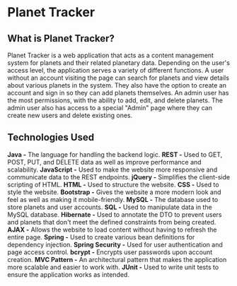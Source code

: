 # Planet Tracker
## What is Planet Tracker?
Planet Tracker is a web application that acts as a content management system for planets and their related planetary data. Depending on the user's access level, the application serves a variety of different functions. A user without an account visiting the page can search for planets and view details about various planets in the system. They also have the option to create an account and sign in so they can add planets themselves. An admin user has the most permissions, with the ability to add, edit, and delete planets. The admin user also has access to a special "Admin" page where they can create new users and delete existing ones.

## Technologies Used
**Java -** The language for handling the backend logic.
**REST -** Used to GET, POST, PUT, and DELETE data as well as improve performance and scalability.
**JavaScript -** Used to make the website more responsive and communicate data to the REST endpoints.
**jQuery -** Simplifies the client-side scripting of HTML.
**HTML -** Used to structure the website.
**CSS -** Used to style the website.
**Bootstrap -** Gives the website a more modern look and feel as well as making it mobile-friendly.
**MySQL -** The database used to store planets and user accounts.
**SQL -** Used to manipulate data in the MySQL database.
**Hibernate -** Used to annotate the DTO to prevent users and planets that don't meet the defined constraints from being created.
**AJAX -** Allows the website to load content without having to refresh the entire page.
**Spring -** Used to create various bean definitions for dependency injection.
**Spring Security -** Used for user authentication and page access control.
**bcrypt -** Encrypts user passwords upon account creation.
**MVC Pattern -** An architectural pattern that makes the application more scalable and easier to work with.
**JUnit -** Used to write unit tests to ensure the application works as intended.
